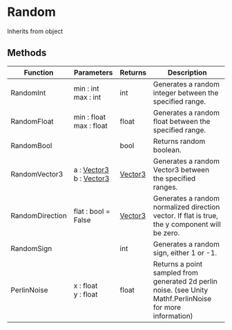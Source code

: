 # Random
Inherits from object
## Methods
|Function|Parameters|Returns|Description|
|---|---|---|---|
|RandomInt|min : int<br/>max : int|int|Generates a random integer between the specified range.|
|RandomFloat|min : float<br/>max : float|float|Generates a random float between the specified range.|
|RandomBool||bool|Returns random boolean.|
|RandomVector3|a : [Vector3](../objects/Vector3.md)<br/>b : [Vector3](../objects/Vector3.md)|[Vector3](../objects/Vector3.md)|Generates a random Vector3 between the specified ranges.|
|RandomDirection|flat : bool = False|[Vector3](../objects/Vector3.md)|Generates a random normalized direction vector. If flat is true, the y component will be zero.|
|RandomSign||int|Generates a random sign, either 1 or -1.|
|PerlinNoise|x : float<br/>y : float|float|Returns a point sampled from generated 2d perlin noise. (see Unity Mathf.PerlinNoise for more information)|
